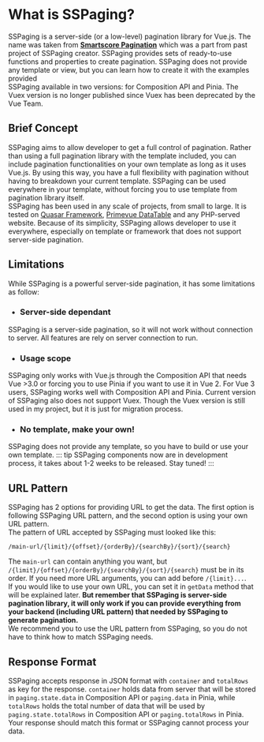 # What is SSPaging?
SSPaging is a server-side (or a low-level) pagination library for Vue.js. The name was taken from <strong>[Smartscore Pagination](https://smartscore.wolestech.com)</strong> which was a part from past project of SSPaging creator. SSPaging provides sets of ready-to-use functions and properties to create pagination. SSPaging does not provide any template or view, but you can learn how to create it with the examples provided<br/>
SSPaging available in two versions: for Composition API and Pinia. The Vuex version is no longer published since Vuex has been deprecated by the Vue Team. 

## Brief Concept
SSPaging aims to allow developer to get a full control of pagination. Rather than using a full pagination library with the template included, you can include pagination functionalities on your own template as long as it uses Vue.js. By using this way, you have a full flexibility with pagination without having to breakdown your current template. SSPaging can be used everywhere in your template, without forcing you to use template from pagination library itself.<br/>
SSPaging has been used in any scale of projects, from small to large. It is tested on [Quasar Framework](https://quasar.dev), [Primevue DataTable](https://primevue.org/datatable) and any PHP-served website. Because of its simplicity, SSPaging allows developer to use it everywhere, especially on template or framework that does not support server-side pagination.

## Limitations
While SSPaging is a powerful server-side pagination, it has some limitations as follow:
- ### Server-side dependant
SSPaging is a server-side pagination, so it will not work without connection to server. All features are rely on server connection to run.
- ### Usage scope
SSPaging only works with Vue.js through the Composition API that needs Vue >3.0 or forcing you to use Pinia if you want to use it in Vue 2. For Vue 3 users, SSPaging works well with Composition API and Pinia. Current version of SSPaging also does not support Vuex. Though the Vuex version is still used in my project, but it is just for migration process.
- ### No template, make your own!
SSPaging does not provide any template, so you have to build or use your own template.
::: tip
SSPaging components now are in development process, it takes about 1-2 weeks to be released. Stay tuned!
:::

## URL Pattern
SSPaging has 2 options for providing URL to get the data. The first option is following SSPaging URL pattern, and the second option is using your own URL pattern.<br/>
The pattern of URL  accepted by SSPaging must looked like this:
```
/main-url/{limit}/{offset}/{orderBy}/{searchBy}/{sort}/{search}
```
The `main-url` can contain anything you want, but `/{limit}/{offset}/{orderBy}/{searchBy}/{sort}/{search}` must be in its order. If you need more URL arguments, you can add before `/{limit}...`.<br/>
If you would like to use your own URL, you can set it in `getData` method that will be explained later. <strong>But remember that SSPaging is server-side pagination library, it will only work if you can provide everything from your backend (including URL pattern) that needed by SSPaging to generate pagination.</strong><br/>
We recommend you to use the URL pattern from SSPaging, so you do not have to think how to match SSPaging needs.

## Response Format
SSPaging accepts response in JSON format with `container` and `totalRows` as key for the response. `container` holds data from server that will be stored in `paging.state.data` in Composition API or `paging.data` in Pinia, while `totalRows` holds the total number of data that will be used by `paging.state.totalRows` in Composition API  or `paging.totalRows` in Pinia. Your response should match this format or SSPaging cannot process your data.
